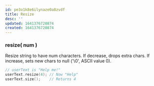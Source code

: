 ```yaml
---
id: pe3o1k8e6ilynaze0a8zvdf
title: Resize
desc: ''
updated: 1641376720874
created: 1641376720874
---
```



### resize( num )

Resize string to have num characters. 
If decrease, drops extra chars. 
If increase, sets new chars to null ('\\0', ASCII value 0).

```cpp
// userText is "Help me!"
userText.resize(4); // Now "Help" 
userText.size();    // Returns 4
```
